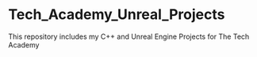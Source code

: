 # Tech_Academy_Unreal_Projects
This repository includes my C++ and Unreal Engine Projects for The Tech Academy

